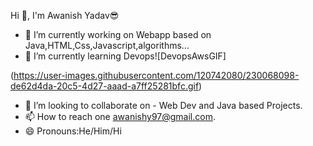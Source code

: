 Hi 👋, I'm Awanish Yadav😎

- 🔭 I’m currently working on Webapp based on Java,HTML,Css,Javascript,algorithms...
- 🌱 I’m currently learning Devops![DevopsAwsGIF]

(https://user-images.githubusercontent.com/120742080/230068098-de62d4da-20c5-4d27-aaad-a7ff25281bfc.gif)

- 👯 I’m looking to collaborate on - Web Dev and Java based Projects.
- 📫 How to reach one awanishy97@gmail.com.
- 😄 Pronouns:He/Him/Hi
<!--
A passionate full stack web developer![Uploading LaptopGIF.gif…]!!!
**avibhu995/avibhu995** is a ✨ _special_ ✨ repository because its `README.md` (this file) appears on your GitHub profile.

Here are some ideas to get you started:

- 🔭 I’m currently working on Webapp based on Java,HTML,Css,Javascript,algorithms...
- 🌱 I’m currently learning Devops![DevopsAwsGIF](https://user-images.githubusercontent.com/120742080/230068098-de62d4da-20c5-4d27-aaad-a7ff25281bfc.gif)

- 👯 I’m looking to collaborate on - Web Dev and Java based Projects.
- 📫 How to reach one awanishy97@gmail.com.
- 😄 Pronouns:He/Him/Hi
-->
